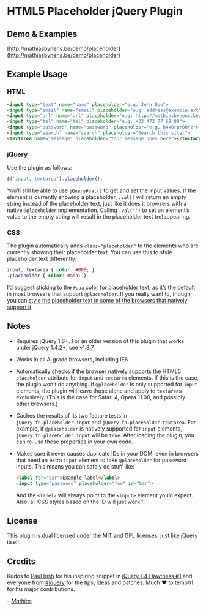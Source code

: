 # HTML5 Placeholder jQuery Plugin

## Demo & Examples

[http://mathiasbynens.be/demo/placeholder](http://mathiasbynens.be/demo/placeholder)

## Example Usage

### HTML

```html
<input type="text" name="name" placeholder="e.g. John Doe">
<input type="email" name="email" placeholder="e.g. address@example.ext">
<input type="url" name="url" placeholder="e.g. http://mathiasbynens.be/">
<input type="tel" name="tel" placeholder="e.g. +32 472 77 69 88">
<input type="password" name="password" placeholder="e.g. h4x0rpr00fz">
<input type="search" name="search" placeholder="Search this site…">
<textarea name="message" placeholder="Your message goes here"></textarea>
```

### jQuery

Use the plugin as follows:

```js
$('input, textarea').placeholder();
```

You’ll still be able to use `jQuery#val()` to get and set the input values. If the element is currently showing a placeholder, `.val()` will return an empty string instead of the placeholder text, just like it does it browsers with a native `@placeholder` implementation. Calling `.val('')` to set an element’s value to the empty string will result in the placeholder text (re)appearing.

### CSS

The plugin automatically adds `class="placeholder"` to the elements who are currently showing their placeholder text. You can use this to style placeholder text differently:

```css
input, textarea { color: #000; }
.placeholder { color: #aaa; }
```

I’d suggest sticking to the `#aaa` color for placeholder text, as it’s the default in most browsers that support `@placeholder`. If you really want to, though, you can [style the placeholder text in some of the browsers that natively support it](http://stackoverflow.com/questions/2610497/change-an-inputs-html5-placeholder-color-with-css/2610741#2610741).

## Notes

* Requires jQuery 1.6+. For an older version of this plugin that works under jQuery 1.4.2+, see [v1.8.7](https://github.com/mathiasbynens/jquery-placeholder/tree/1.8.7).
* Works in all A-grade browsers, including IE6.
* Automatically checks if the browser natively supports the HTML5 `placeholder` attribute for `input` and `textarea` elements. If this is the case, the plugin won’t do anything. If `@placeholder` is only supported for `input` elements, the plugin will leave those alone and apply to `textarea`s exclusively. (This is the case for Safari 4, Opera 11.00, and possibly other browsers.)
* Caches the results of its two feature tests in `jQuery.fn.placeholder.input` and `jQuery.fn.placeholder.textarea`. For example, if `@placeholder` is natively supported for `input` elements, `jQuery.fn.placeholder.input` will be `true`. After loading the plugin, you can re-use these properties in your own code.
* Makes sure it never causes duplicate IDs in your DOM, even in browsers that need an extra `input` element to fake `@placeholder` for password inputs. This means you can safely do stuff like:

    ```html
    <label for="bar">Example label</label>
    <input type="password" placeholder="foo" id="bar">
    ```

    And the `<label>` will always point to the `<input>` element you’d expect. Also, all CSS styles based on the ID will just work™.

## License

This plugin is dual licensed under the MIT and GPL licenses, just like jQuery itself.

## Credits

Kudos to [Paul Irish](http://paulirish.com/) for his inspiring snippet in [jQuery 1.4 Hawtness #1](http://jquery14.com/day-05/jquery-1-4-hawtness-1-with-paul-irish) and everyone from [#jquery](http://webchat.freenode.net/?channels=jquery) for the tips, ideas and patches. Much ♥ to temp01 for his major contributions.

_– [Mathias](http://mathiasbynens.be/)_